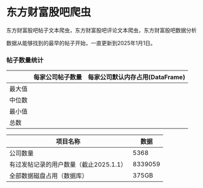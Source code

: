 # 东方财富股吧爬虫
东方财富股吧帖子文本爬虫，东方财富股吧评论文本爬虫，东方财富股吧数据分析

数据从能够找到的最早的帖子开始，一直更新到2025年1月1日。

### 帖子数量统计
| |  每家公司帖子数量  | 每家公司默认内存占用(DataFrame) |
| ----- | --------- | ----------- |
| 最大值 |  |  |
| 中位数  |  |  |
| 最小值  |  |  |
|  总数 |  |  |

| 项目名称 | 数据 |
| --------- | ----------- |
| 公司数量 | 5368 |
| 有过发帖记录的用户数量（截止2025.1.1） | 8339059 |
| 全部数据磁盘占用（数据库） | 375GB |
